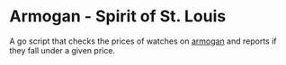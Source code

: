 # Armogan - Spirit of St. Louis

A go script that checks the prices of watches on [armogan](https://www.armogan.com/us/all-watches-straps/watches/spirit-of-st-louis) and reports if they fall under a given price.
